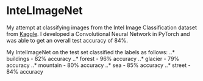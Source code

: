 # InteLImageNet

My attempt at classifying images from the Intel Image Classification dataset from [Kaggle](https://www.kaggle.com/puneet6060/intel-image-classification). I developed a Convolutional Neural Network in PyTorch and was able to get an overall test accuracy of 84%.

My IntelImageNet on the test set classified the labels as follows:
..* buildings - 82% accuracy
..* forest - 96% accuracy
..* glacier - 79% accuracy
..* mountain - 80% accuracy
..* sea - 85% accuracy
..* street - 84% accuracy

